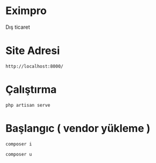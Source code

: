 # Eximpro
Dış ticaret


# Site Adresi
```
http://localhost:8000/
```


# Çalıştırma
```
php artisan serve
```

# Başlangıc ( vendor yükleme )
```
composer i
```
```
composer u
```

